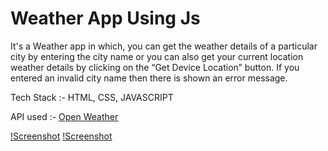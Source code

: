 # Weather App Using Js
It's a Weather app in which, you can get the weather details of a particular city by entering the city name or you can also get your current location weather details by clicking on the “Get Device Location” button. If you entered an invalid city name then there is shown an error message.

Tech Stack :- HTML, CSS, JAVASCRIPT

API used :- [Open Weather](https://openweathermap.org/api)

[!Screenshot](Screenshot1.png)
[!Screenshot](Screenshot2.png)
